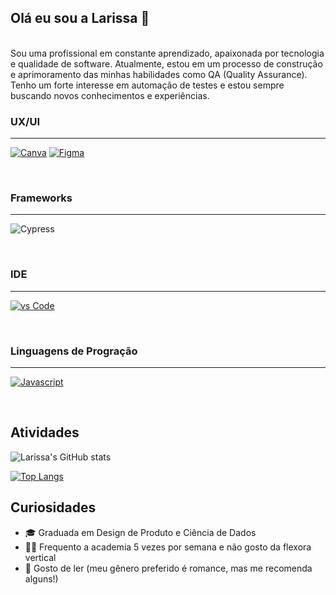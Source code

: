 ## Olá eu sou a Larissa 🥐

<br>
Sou uma profissional em constante aprendizado, apaixonada por tecnologia e qualidade de software. Atualmente, estou em um processo de construção e aprimoramento das minhas habilidades como QA (Quality Assurance). Tenho um forte interesse em automação de testes e estou sempre buscando novos conhecimentos e experiências.

<br>

### UX/UI
----

[![Canva](https://img.shields.io/badge/Canva-%2300C4CC.svg?&style=for-the-badge&logo=Canva&logoColor=white)]()  [![Figma](https://img.shields.io/badge/Figma-F24E1E?style=for-the-badge&logo=figma&logoColor=white)]()

<br>

### Frameworks
---

![Cypress](https://img.shields.io/badge/Cypress-17202C?style=for-the-badge&logo=cypress&logoColor=white)

<br>

### IDE
---

[![vs Code](https://img.shields.io/badge/Visual_Studio_Code-0078D4?style=for-the-badge&logo=visual%20studio%20code&logoColor=white)]()  

<br>

### Linguagens de Progração
---

[![Javascript](https://img.shields.io/badge/JavaScript-323330?style=for-the-badge&logo=javascript&logoColor=F7DF1E)]()  

<br> 

## Atividades

![Larissa's GitHub stats](https://github-readme-stats.vercel.app/api?username=lari-ono&show_icons=true&theme=radical)

[![Top Langs](https://github-readme-stats.vercel.app/api/top-langs/?username=lari-ono&layout=compact)](https://github.com/anuraghazra/github-readme-stats)

## Curiosidades

- 🎓 Graduada em Design de Produto e Ciência de Dados
- 🏋️‍♂️ Frequento a academia 5 vezes por semana e não gosto da flexora vertical
- 📖 Gosto de ler (meu gênero preferido é romance, mas me recomenda alguns!)
